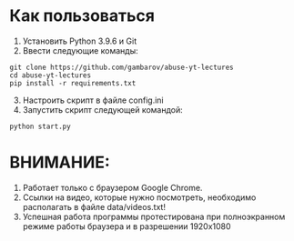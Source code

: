 # Как пользоваться
1. Установить Python 3.9.6 и Git
2. Ввести следующие команды:
```
git clone https://github.com/gambarov/abuse-yt-lectures
cd abuse-yt-lectures
pip install -r requirements.txt
```
3. Настроить скрипт в файле config.ini 
4. Запустить скрипт следующей командой:
```
python start.py
```
# ВНИМАНИЕ:
1. Работает только с браузером Google Chrome.
2. Ссылки на видео, которые нужно посмотреть, необходимо располагать в файле data/videos.txt!
3. Успешная работа программы протестирована при полноэкранном режиме работы браузера и в разрешении 1920х1080
